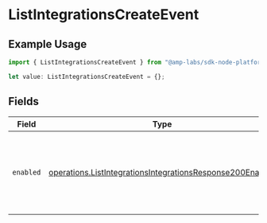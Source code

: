 # ListIntegrationsCreateEvent

## Example Usage

```typescript
import { ListIntegrationsCreateEvent } from "@amp-labs/sdk-node-platform/models/operations";

let value: ListIntegrationsCreateEvent = {};
```

## Fields

| Field                                                                                                                                  | Type                                                                                                                                   | Required                                                                                                                               | Description                                                                                                                            |
| -------------------------------------------------------------------------------------------------------------------------------------- | -------------------------------------------------------------------------------------------------------------------------------------- | -------------------------------------------------------------------------------------------------------------------------------------- | -------------------------------------------------------------------------------------------------------------------------------------- |
| `enabled`                                                                                                                              | [operations.ListIntegrationsIntegrationsResponse200Enabled](../../models/operations/listintegrationsintegrationsresponse200enabled.md) | :heavy_minus_sign:                                                                                                                     | If always, the integration will subscribe to create events by default.                                                                 |